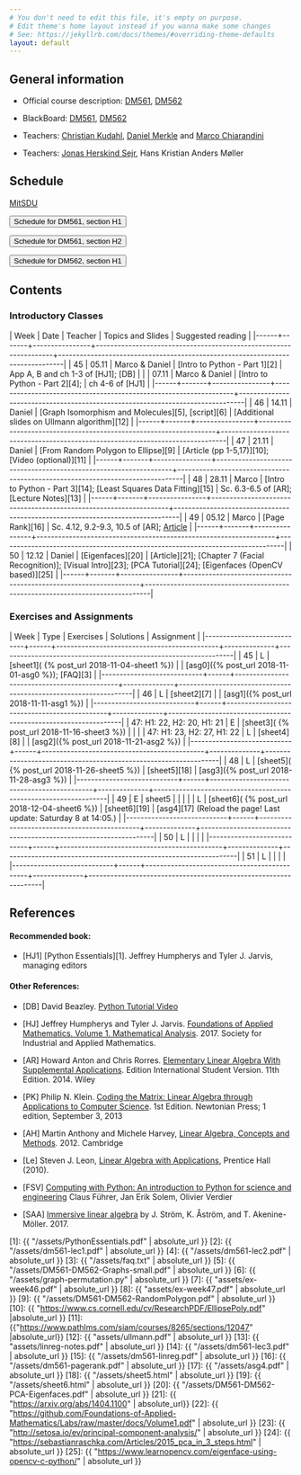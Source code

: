 ```yaml
---
# You don't need to edit this file, it's empty on purpose.
# Edit theme's home layout instead if you wanna make some changes
# See: https://jekyllrb.com/docs/themes/#overriding-theme-defaults
layout: default
---
```




## General information

- Official course description:
  [DM561](https://odinlister.sdu.dk/fagbesk/internkode/DM561/), [DM562](https://odinlister.sdu.dk/fagbesk/internkode/DM562/)

- BlackBoard: [DM561](https://e-learn.sdu.dk/webapps/blackboard/execute/courseMain?course_id=_390707_1), [DM562](https://e-learn.sdu.dk/webapps/blackboard/execute/courseMain?course_id=_390712_1)


- Teachers: [Christian Kudahl](https://imada.sdu.dk/~kudahl/), [Daniel Merkle](https://imada.sdu.dk/~daniel) and [Marco Chiarandini](https://imada.sdu.dk/~marco)


- Teachers: [Jonas Herskind Sejr](http://findresearcher.sdu.dk:8080/portal/en/person/sejr), Hans Kristian Anders Møller

<!-- hmoel15@student.sdu.dk -->

## Schedule

<a href="https://mitsdu.sdu.dk/skema/activity/N330024101/e18">MitSDU</a>


<button onclick="myFunction('h1')" class="w3-btn w3-cell
w3-left-align">Schedule for DM561, section H1 <i class="fa fa-caret-down"></i></button>
<div id="h1" class="w3-container w3-hide">

<div class="w3-responsive">

<!--
<iframe src="https://calendar.google.com/calendar/embed?showTitle=0&amp;showPrint=0&amp;showCalendars=0&amp;showTz=0&amp;height=600&amp;wkst=1&amp;bgcolor=%23FFFFFF&amp;src=egkljh81e5gn1qa11drhvli5g1quqn6e%40import.calendar.google.com&amp;color=%23853104&amp;src=i1sgtn4cueuhfc0o5u0aao73ikbrkuol%40import.calendar.google.com&amp;color=%23853104&amp;src=e_2_en%23weeknum%40group.v.calendar.google.com&amp;color=%23B1365F&amp;ctz=Europe%2FCopenhagen" style="border-width:0" width="960" height="600" frameborder="0" scrolling="no"></iframe>
-->

<div w3-include-html="./assets/dm561_h1.html"></div> 
<script>
w3.includeHTML();
</script>
</div>
</div>



<button onclick="myFunction('h2')" class="w3-btn w3-cell
w3-left-align">Schedule for DM561, section H2 <i class="fa fa-caret-down"></i></button>
<div id="h2" class="w3-container w3-hide">

<div class="w3-responsive">

<div w3-include-html="./assets/dm561_h2.html"></div> 
<script>
w3.includeHTML();
</script>
</div>
</div>





<button onclick="myFunction('dm562h2')" class="w3-btn w3-cell
w3-left-align">Schedule for DM562, section H1 <i class="fa fa-caret-down"></i></button>
<div id="dm562h2" class="w3-container w3-hide">

<div class="w3-responsive">

<div w3-include-html="./assets/dm562_h1.html"></div> 
<script>
w3.includeHTML();
</script>
</div>
</div>





## Contents

### Introductory Classes


| Week |  Date | Teacher        | Topics and Slides  	                                      | Suggested reading                                                             |
|------+-------+----------------+------------------------------------------------------------------+-------------------------------------------------------------------------------|
|   45 | 05.11 | Marco & Daniel | [Intro to Python - Part 1][2]                                    | App A, B and ch 1-3 of [HJ1]; [DB]                                            |
|      | 07.11 | Marco & Daniel | [Intro to Python - Part 2][4];                                   | ch 4-6 of [HJ1]                                                               |
|------+-------+----------------+------------------------------------------------------------------+-------------------------------------------------------------------------------|
|   46 | 14.11 | Daniel         | [Graph Isomorphism and Molecules][5], [script][6]                | [Additional slides on Ullmann algorithm][12]                                  |
|------+-------+----------------+------------------------------------------------------------------+-------------------------------------------------------------------------------|
|   47 | 21.11 | Daniel         | [From Random Polygon to Ellipse][9]                              | [Article (pp 1-5,17)][10]; [Video (optional)][11]                             |
|------+-------+----------------+------------------------------------------------------------------+-------------------------------------------------------------------------------|
|   48 | 28.11 | Marco          | [Intro to Python - Part 3][14]; [Least Squares Data Fitting][15] | Sc. 6.3-6.5 of [AR]; [Lecture Notes][13]                                      |
|------+-------+----------------+------------------------------------------------------------------+-------------------------------------------------------------------------------|
|   49 | 05.12 | Marco          | [Page Rank][16]                                                  | Sc. 4.12, 9.2-9.3, 10.5 of [AR]; [Article](https://doi.org/10.1016/S0169-7552(98)00110-X) |
|------+-------+----------------+------------------------------------------------------------------+-------------------------------------------------------------------------------|
|   50 | 12.12 | Daniel         | [Eigenfaces][20]                                                       | [Article][21]; [Chapter 7 (Facial Recognition)]; [Visual Intro][23]; [PCA Tutorial][24]; [Eigenfaces (OpenCV based)][25]                                                                              |
|------+-------+----------------+------------------------------------------------------------------+-------------------------------------------------------------------------------|



### Exercises and Assignments

|                       Week | Type | Exercises  	                             | Solutions    | Assignment                                                      |
|----------------------------+------+---------------------------------------------+--------------+-----------------------------------------------------------------|
|                         45 | L    | [sheet1]( {% post_url 2018-11-04-sheet1 %}) |              | [asg0]({% post_url 2018-11-01-asg0 %}); [FAQ][3]                |
|----------------------------+------+---------------------------------------------+--------------+-----------------------------------------------------------------|
|                         46 | L    | [sheet2][7]                                 |              | [asg1]({% post_url 2018-11-11-asg1 %})                          |
|----------------------------+------+---------------------------------------------+--------------+-----------------------------------------------------------------|
| 47: H1: 22, H2: 20, H1: 21 | E    | [sheet3]( {% post_url 2018-11-16-sheet3 %}) |              |                                                                 |
| 47: H1: 23, H2: 27, H1: 22 | L    | [sheet4][8]                                 |              | [asg2]({% post_url 2018-11-21-asg2 %})                          |
|----------------------------+------+---------------------------------------------+--------------+-----------------------------------------------------------------|
|                         48 | L    | [sheet5]( {% post_url 2018-11-26-sheet5 %}) | [sheet5][18] | [asg3]({% post_url 2018-11-28-asg3 %})                          |
|----------------------------+------+---------------------------------------------+--------------+-----------------------------------------------------------------|
|                         49 | E    | sheet5                                      |              |                                                                 |
|                            | L    | [sheet6]( {% post_url 2018-12-04-sheet6 %}) |  [sheet6][19]             | [asg4][17] (Reload the page! Last update: Saturday 8 at 14:05.) |
|----------------------------+------+---------------------------------------------+--------------+-----------------------------------------------------------------|
|                         50 | L    |                                             |              |                                                                 |
|----------------------------+------+---------------------------------------------+--------------+-----------------------------------------------------------------|
|                         51 | L    |                                             |              |                                                                 |
|----------------------------+------+---------------------------------------------+--------------+-----------------------------------------------------------------|



## References 

#### Recommended book:

- [HJ1] [Python Essentials][1]. Jeffrey Humpherys and Tyler J. Jarvis, managing editors

<!--
- [HJ2] [Labs for Foundations of Applied Mathematics. Volume 1. Mathematical Analysis](2)
  Jeffrey Humpherys and Tyler J. Jarvis, managing editors
-->

  
#### Other References:

- [DB] David Beazley. [Python Tutorial Video](https://www.youtube.com/watch?v=lyDLAutA88s)

- [HJ] Jeffrey Humpherys and Tyler
  J. Jarvis. [Foundations of Applied Mathematics. Volume 1. Mathematical Analysis](http://bookstore.siam.org/ot152/). 2017. Society
  for Industrial and Applied Mathematics.

- [AR] Howard Anton and Chris Rorres. [Elementary Linear Algebra With
  Supplemental Applications](http://eu.wiley.com/WileyCDA/WileyTitle/productCd-1118677455.html). Edition
  International Student Version. 11th Edition. 2014. Wiley


- [PK] Philip N. Klein. [Coding the Matrix: Linear Algebra through
  Applications to Computer
  Science](https://www.amazon.com/dp/0615880991/). 1st Edition.
  Newtonian Press; 1 edition, September 3, 2013

 

- [AH] Martin Anthony and Michele Harvey, [Linear Algebra, Concepts and Methods](http://www.cambridge.org/us/academic/subjects/mathematics/algebra/linear-algebra-concepts-and-methods). 2012. Cambridge


- [Le] Steven J. Leon, [Linear Algebra with
  Applications](http://wps.aw.com/leon_linearalg_9/), Prentice Hall
  (2010).


- [FSV] [Computing with Python: An introduction to Python for science and engineering](http://www.pearson.ch/1471/9780273786436/Computing-with-Python-An-introduction-to.aspx)
  Claus Führer, Jan Erik Solem, Olivier Verdier



- [SAA] [Immersive linear algebra](http://immersivemath.com/ila/index.html) by J. Ström, K. Åström, and
  T. Akenine-Möller. 2017.




[1]: {{ "/assets/PythonEssentials.pdf" | absolute_url }}
[2]: {{ "/assets/dm561-lec1.pdf" | absolute_url }}
[4]: {{ "/assets/dm561-lec2.pdf" | absolute_url }}
[3]: {{ "/assets/faq.txt" | absolute_url }}
[5]: {{ "/assets/DM561-DM562-Graphs-small.pdf" | absolute_url }}
[6]: {{ "/assets/graph-permutation.py" | absolute_url }}
[7]: {{ "assets/ex-week46.pdf" | absolute_url }}
[8]: {{ "assets/ex-week47.pdf" | absolute_url }}
[9]: {{ "/assets/DM561-DM562-RandomPolygon.pdf" | absolute_url }}
[10]: {{ "https://www.cs.cornell.edu/cv/ResearchPDF/EllipsePoly.pdf" |absolute_url }}
[11]: {{"https://www.pathlms.com/siam/courses/8265/sections/12047" |absolute_url}}
[12]: {{ "assets/ullmann.pdf" | absolute_url }}
[13]: {{ "assets/linreg-notes.pdf" | absolute_url }}
[14]: {{ "/assets/dm561-lec3.pdf" | absolute_url }}
[15]: {{ "/assets/dm561-linreg.pdf" | absolute_url }}
[16]: {{ "/assets/dm561-pagerank.pdf" | absolute_url }}
[17]: {{ "/assets/asg4.pdf" | absolute_url }}
[18]: {{ "/assets/sheet5.html" | absolute_url }}
[19]: {{ "/assets/sheet6.html" | absolute_url }}
[20]: {{ "/assets/DM561-DM562-PCA-Eigenfaces.pdf" | absolute_url }}
[21]: {{ "https://arxiv.org/abs/1404.1100" | absolute_url}}
[22]: {{ "https://github.com/Foundations-of-Applied-Mathematics/Labs/raw/master/docs/Volume1.pdf" | absolute_url }}
[23]: {{ "http://setosa.io/ev/principal-component-analysis/" | absolute_url }}
[24]: {{ "https://sebastianraschka.com/Articles/2015_pca_in_3_steps.html" | absolute_url }}
[25]: {{ "https://www.learnopencv.com/eigenface-using-opencv-c-python/" | absolute_url }}